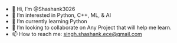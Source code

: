 - 👋 Hi, I’m @Shashank3026
- 👀 I’m interested in Python, C++, ML, & AI
- 🌱 I’m currently learning Python
- 💞️ I’m looking to collaborate on Any Project that will help me learn.
- 📫 How to reach me: singh.shashank.ece@gmail.com

<!---
Shashank3026/Shashank3026 is a ✨ special ✨ repository because its `README.md` (this file) appears on your GitHub profile.
You can click the Preview link to take a look at your changes.
--->
